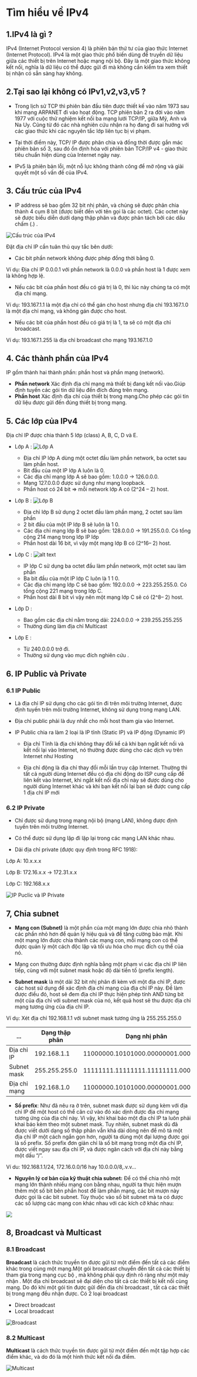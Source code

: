 # Tìm hiểu về IPv4 

## 1.IPv4 là gì ?

IPv4 (Internet Protocol version 4) là phiên bản thứ tư của giao thức Internet (Internet Protocol). IPv4 là một giao thức phổ biến dùng để truyền dữ liệu giữa các thiết bị trên Internet hoặc mạng nội bộ. Đây là một giao thức không kết nối, nghĩa là dữ liệu có thể được gửi đi mà không cần kiểm tra xem thiết bị nhận có sẵn sàng hay không.

## 2.Tại sao lại không có IPv1,v2,v3,v5 ?

 - Trong lịch sử TCP thì phiên bản đầu tiên được thiết kế vào năm 1973 sau khi mạng ARPANET đi vào hoạt động. TCP phiên bản 2 ra đời vào năm 1977 với cuộc thử nghiệm kết nối ba mạng lưới TCP/IP, giữa Mỹ, Anh và Na Uy. Cũng từ đó các nhà nghiên cứu nhận ra họ đang đi sai hướng với các giao thức khi các nguyên tắc lớp liên tục bị vi phạm.

 - Tại thời điểm này, TCP/ IP được phân chia và đồng thời được gắn mác phiên bản số 3, sau đó ổn định hóa với phiên bản TCP/IP v4 - giao thức tiêu chuẩn hiện dùng của Internet ngày nay.

 - IPv5 là phiên bản lỗi, một nỗ lực không thành công để mở rộng và giải quyết một số vấn đề của IPv4.

## 3. Cấu trúc của IPv4 

- IP address sẽ bao gồm 32 bit nhị phân, và chúng sẽ được phân chia thành 4 cụm 8 bit (được biết đến với tên gọi là các octet). Các octet này sẽ được biểu diễn dưới dạng thập phân và được phân tách bởi các dấu chấm (.) .

 ![Cấu trúc của IPv4 ](<../images/cấu trúc IPv4.png>)

Đặt địa chỉ IP cần tuân thủ quy tắc bên dưới:

- Các bit phần network không được phép đồng thời bằng 0.

Ví dụ: Địa chỉ IP 0.0.0.1 với phần network là 0.0.0 và phần host là 1 được xem là không hợp lệ.

- Nếu các bit của phần host đều có giá trị là 0, thì lúc này chúng ta có một địa chỉ mạng.

Ví dụ: 193.167.1.1 là một địa chỉ có thể gán cho host nhưng địa chỉ 193.167.1.0 là một địa chỉ mạng, và không gán được cho host.

- Nếu các bit của phần host đều có giá trị là 1, ta sẽ có một địa chỉ broadcast.

Ví dụ: 193.167.1.255 là địa chỉ broadcast cho mạng 193.167.1.0

## 4. Các thành phần của IPv4

IP gồm thành hai thành phần: phần host và phần mạng (network).

- **Phần network** Xác định địa chỉ mạng mà thiết bị đang kết nối vào.Giúp định tuyến các gói tin dữ liệu đến đích đúng trên mạng.
- **Phần host** Xác định địa chỉ của thiết bị trong mạng.Cho phép các gói tin dữ liệu được gửi đến đúng thiết bị trong mạng.

## 5. Các lớp của IPv4

Địa chỉ IP được chia thành 5 lớp (class) A, B, C, D và E. 

- Lớp A : 
![Lớp A](<../images/Lớp A.png>)
    - Địa chỉ IP lớp A dùng một octet đầu làm phần network, ba octet sau làm phần host.
    - Bit đầu của một IP lớp A luôn là 0.
    - Các địa chỉ mạng lớp A sẽ bao gồm: 1.0.0.0 -> 126.0.0.0.
    - Mạng 127.0.0.0 được sử dụng như mạng loopback.
    - Phần host có 24 bit => mỗi network lớp A có (2^24 – 2) host.

- Lớp B :
![Lớp B](<../images/Lớp B.png>)
    - Địa chỉ lớp B sử dụng 2 octet đầu làm phần mạng, 2 octet sau làm phần
    - 2 bit đầu của một IP lớp B sẽ luôn là 1 0.
    - Các địa chỉ mạng lớp B sẽ bao gồm: 128.0.0.0 -> 191.255.0.0. Có tổng cộng 214 mạng trong lớp IP lớp
    - Phần host dài 16 bit, vì vậy một mạng lớp B có (2^16– 2) host.

- Lớp C : 
![alt text](<../images/Lớp C.png>)
    - IP lớp C sử dụng ba octet đầu làm phần network, một octet sau làm phần
    - Ba bit đầu của một IP lớp C luôn là 1 1 0.
    - Các địa chỉ mạng lớp C sẽ bao gồm: 192.0.0.0 -> 223.255.255.0. Có tổng cộng 221 mạng trong lớp C.
    - Phần host dài 8 bit vì vậy nên một mạng lớp C sẽ có (2^8– 2) host.

- Lớp D : 
    - Bao gồm các địa chỉ nằm trong dải: 224.0.0.0 -> 239.255.255.255
    - Thường dùng làm địa chỉ Multicast
    
- Lớp E :
    - Từ 240.0.0.0 trở đi.
    - Thường sử dụng vào mục đích nghiên cứu .

## 6. IP Public và Private

### 6.1 IP Public 
- Là địa chỉ IP sử dụng cho các gói tin đi trên môi trường Internet, được định tuyến trên môi trường Internet, không sử dụng trong mạng LAN.
- Địa chỉ public phải là duy nhất cho mỗi host tham gia vào Internet. 
- IP Public chia ra làm 2 loại là IP tĩnh (Static IP) và IP động (Dynamic IP)

    - Địa chỉ Tĩnh là địa chỉ không thay đổi kể cả khi bạn ngắt kết nối và kết nối lại vào Internet, nó thường được dùng cho các dịch vụ trên Internet như Hosting

    - Địa chỉ động là địa chỉ thay đổi mỗi lần truy cập Internet. Thường thì tất cả người dùng Internet đều có địa chỉ động do ISP cung cấp để liên kết vào Internet, khi ngắt kết nối địa chỉ này sẽ được dùng cho người dùng Internet khác và khi bạn kết nối lại bạn sẽ được cung cấp 1 địa chỉ IP mới
### 6.2 IP Private 
- Chỉ được sử dụng trong mạng nội bộ (mạng LAN), không được định tuyến trên môi trường Internet.
- Có thể được sử dụng lặp đi lặp lại trong các mạng LAN khác nhau. 

- Dải địa chỉ private (được quy định trong RFC 1918):

 Lớp A: 10.x.x.x

 Lớp B: 172.16.x.x -> 172.31.x.x

 Lớp C: 192.168.x.x 

![IP Puclic và IP Private](<../images/so sanh IP Private và IP Puclic.png>)

## 7, Chia subnet 
- **Mạng con (Subnet)** là một phần của một mạng lớn được chia nhỏ thành các phần nhỏ hơn để quản lý hiệu quả và để tăng cường bảo mật. Khi một mạng lớn được chia thành các mạng con, mỗi mạng con có thể được quản lý một cách độc lập và tối ưu hóa cho mục đích cụ thể của nó.
- Mạng con thường được định nghĩa bằng một phạm vi các địa chỉ IP liên tiếp, cùng với một subnet mask hoặc độ dài tiền tố (prefix length).

- **Subnet mask** là một dải 32 bit nhị phân đi kèm với một địa chỉ IP, được các host sử dụng để xác định địa chỉ mạng của địa chỉ IP này. Để làm được điều đó, host sẽ đem địa chỉ IP thực hiện phép tính AND từng bit một của địa chỉ với subnet mask của nó, kết quả host sẽ thu được địa chỉ mạng tương ứng của địa chỉ IP. 

Ví dụ: Xét địa chỉ 192.168.1.1 với subnet mask tương ứng là 255.255.255.0 

|...| Dạng thập phân | Dạng nhị phân |
|---|---|---|
| Địa chỉ IP | 192.168.1.1 |11000000.10101000.00000001.00000001|
|Subnet mask |255.255.255.0 |11111111.11111111.11111111.00000000|
|Địa chỉ mạng |192.168.1.0 |11000000.10101000.00000001.00000000|

- **Số prefix**: Như đã nêu ra ở trên, subnet mask được sử dụng kèm với địa chỉ IP để một host có thể căn cứ vào đó xác dịnh được địa chỉ mạng tương ứng của địa chỉ này. Vì vậy, khi khai báo một địa chỉ IP ta luôn phải khai báo kèm theo một subnet mask. Tuy nhiên, subnet mask dù đã được viết dưới dạng số thập phân vẫn khá dài dòng nên để mô tả một địa chỉ IP một cách ngắn gọn hơn, người ta dùng một đại lượng được gọi là số prefix. Số prefix đơn giản chỉ là số bit mạng trong một địa chỉ IP, được viết ngay sau địa chỉ IP, và được ngăn cách với địa chỉ này bằng một dấu “/”.

Ví du: 192.168.1.1/24, 172.16.0.0/16 hay 10.0.0.0/8,.v.v… 

- **Nguyên lý cơ bản của kỹ thuật chia subnet:** Để có thể chia nhỏ một mạng lớn thành nhiều mạng con bằng nhau, người ta thực hiện mượn thêm một số bit
bên phần host để làm phần mạng, các bit mượn này được gọi là các bit subnet. Tùy thuộc vào số bit subnet mà ta có được các số lượng các mạng con khác nhau với các kích cỡ khác nhau:

![](<../images/Chia Subnet.png>)
## 8, Broadcast và Multicast 

### 8.1 Broadcast 
**Broadcast** là cách thức truyền tin được gửi từ một điểm đến tất cả các điểm khác trong cùng một mạng.Một gói broadcast chuyển đến tất cả các thiết bị tham gia trong mạng cục bộ , mà không phải quy định rõ ràng như một máy nhận . Một địa chỉ broadcast sẽ đại diện cho tất cả các thiết bị kết nối cùng mạng. Do đó khi một gói tin được gửi đến địa chỉ broadcast , tất cả các thiết bị trong mạng đều nhận được. Có 2 loại broadcast

- Direct broadcast
- Local broadcast

![Broadcast](../images/Broadcast.png)

### 8.2 Multicast 
**Multicast** là cách thức truyền tin được gửi từ một điểm đến một tập hợp các điểm khác, và do đó là một hình thức kết nối đa điểm.

![Multicast](../images/Multicast.png)

